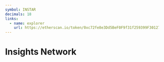 ```yaml
---
symbol: INSTAR
decimals: 18
links:
  - name: explorer
    url: https://etherscan.io/token/0xc72fe8e3Dd5BeF0F9f31f259399F301272eF2a2D
---
```


# Insights Network
